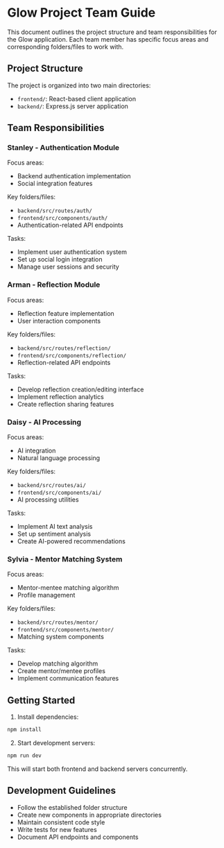 # Glow Project Team Guide

This document outlines the project structure and team responsibilities for the Glow application. Each team member has specific focus areas and corresponding folders/files to work with.

## Project Structure

The project is organized into two main directories:
- `frontend/`: React-based client application
- `backend/`: Express.js server application

## Team Responsibilities

### Stanley - Authentication Module
Focus areas:
- Backend authentication implementation
- Social integration features

Key folders/files:
- `backend/src/routes/auth/`
- `frontend/src/components/auth/`
- Authentication-related API endpoints

Tasks:
- Implement user authentication system
- Set up social login integration
- Manage user sessions and security

### Arman - Reflection Module
Focus areas:
- Reflection feature implementation
- User interaction components

Key folders/files:
- `backend/src/routes/reflection/`
- `frontend/src/components/reflection/`
- Reflection-related API endpoints

Tasks:
- Develop reflection creation/editing interface
- Implement reflection analytics
- Create reflection sharing features

### Daisy - AI Processing
Focus areas:
- AI integration
- Natural language processing

Key folders/files:
- `backend/src/routes/ai/`
- `frontend/src/components/ai/`
- AI processing utilities

Tasks:
- Implement AI text analysis
- Set up sentiment analysis
- Create AI-powered recommendations

### Sylvia - Mentor Matching System
Focus areas:
- Mentor-mentee matching algorithm
- Profile management

Key folders/files:
- `backend/src/routes/mentor/`
- `frontend/src/components/mentor/`
- Matching system components

Tasks:
- Develop matching algorithm
- Create mentor/mentee profiles
- Implement communication features

## Getting Started

1. Install dependencies:
```bash
npm install
```

2. Start development servers:
```bash
npm run dev
```

This will start both frontend and backend servers concurrently.

## Development Guidelines

- Follow the established folder structure
- Create new components in appropriate directories
- Maintain consistent code style
- Write tests for new features
- Document API endpoints and components
